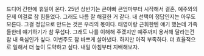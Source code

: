 드디어 간만에 휴일이 온다. 25년 상반기는 큰아빠 큰엄마부터 시작해서 결혼, 예주와의 문제 이걸로 참 힘들었다. 그래도 나름 잘 해결한 거 같다. 내 선택이 정답인지는 아무도 모른다. 그걸 정답으로 만드는 것은 우리의 몫이다. 태영이랑 근휘한텐 얘기 했는데 가족들한테 얘기하기가 참 무섭다. 그래도 나를 이해해 주겠지만 예주까지 용서해 달라는건 참 내 욕심인가 싶다. 이번주도 참 바쁘게 살아냈다. 하지만 아직 부족하다. 더 효율적으로 일해서 더 높이 도약하고 싶다. 내일 아침부터 지배해보자.